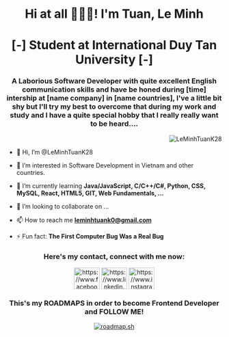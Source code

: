 <h1 align="center">Hi at all 👋👋👋! I'm Tuan, Le Minh </h1>
<h1 align="center">[-] Student at International Duy Tan University [-]</h1>

<h3 align="center"> A Laborious Software Developer with quite excellent English communication skills and have be honed during [time] intership at [name company] in [name countries], I've a little bit shy but I'll try my best to overcome that during my work and study and I have a quite special hobby that I really really want to be heard.... </h3>

<p align="right"> <img src="https://komarev.com/ghpvc/?username=LeMinhTuanK28&label=Profile%20views&color=0e75b6&style=flat" alt="LeMinhTuanK28" /> </p>

- 👋 Hi, I’m @LeMinhTuanK28

- 👀 I’m interested in Software Development in Vietnam and other countries.

- 🌱 I’m currently learning **Java/JavaScript, C/C++/C#, Python, CSS, MySQL, React, HTML5, GIT, Web Fundamentals, ...**

- 💞️ I’m looking to collaborate on ...

- 📫 How to reach me **leminhtuank0@gmail.com**

- ⚡ Fun fact: **The First Computer Bug Was a Real Bug**

<h3 align="center">Here's my contact, connect with me now:</h3>
<p align="center">
  <a href="https://www.facebook.com/since1710lq" target="blank"><img align="center" src="https://raw.githubusercontent.com/rahuldkjain/github-profile-readme-generator/master/src/images/icons/Social/facebook.svg" alt="https://www.facebook.com/since1710lq" height="50" width="60" /><a/>
  <a href="https://www.linkedin.com/in/tuan-leminh-dev/" target="blank"><img align="center" src="https://raw.githubusercontent.com/rahuldkjain/github-profile-readme-generator/master/src/images/icons/Social/linked-in-alt.svg" alt="https://www.linkedin.com/in/tuan-leminh-dev/" height="50" width="60" /></a>
  <a href="https://www.instagram.com/le.mingtuann_17/" target="blank"><img align="center" src="https://raw.githubusercontent.com/rahuldkjain/github-profile-readme-generator/master/src/images/icons/Social/instagram.svg" alt="https://www.instagram.com/le.mingtuann_17/" height="50" width="60" /></a>
</p>

<h3 align="center">This's my ROADMAPS in order to become Frontend Developer and FOLLOW ME!</h3>
<p align="center">
  <a href="https://roadmap.sh"><img src="https://roadmap.sh/card/wide/684eceb4368c556c65de6a05?variant=dark&roadmaps=frontend%2Cblockchain%2Creact%2Cnodejs" alt="roadmap.sh"/>      </a>
</p>
